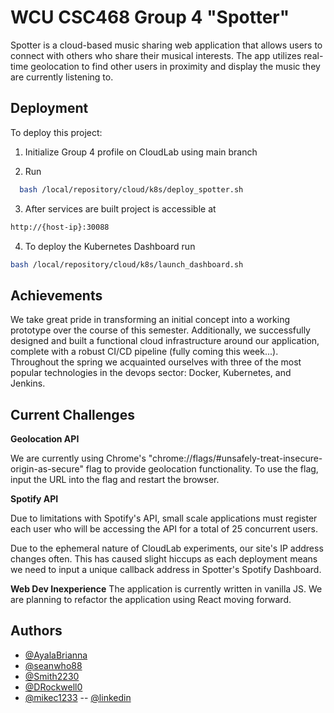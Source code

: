 
# WCU CSC468 Group 4 "Spotter"

Spotter is a cloud-based music sharing web application that allows users to connect with others who share their musical interests. The app utilizes real-time geolocation to find other users in proximity and display the music they are currently listening to.


## Deployment

To deploy this project:

1. Initialize Group 4 profile on CloudLab using main branch

2. Run

```bash
  bash /local/repository/cloud/k8s/deploy_spotter.sh
```
3. After services are built project is accessible at 
```bash
http://{host-ip}:30088
```
4. To deploy the Kubernetes Dashboard run 
```bash
bash /local/repository/cloud/k8s/launch_dashboard.sh
```


## Achievements 
We take great pride in transforming an initial concept into a working prototype over the course of this semester. Additionally, we successfully designed and built a functional cloud infrastructure around our application, complete with a robust CI/CD pipeline (fully coming this week...). Throughout the spring we acquainted ourselves with three of the most popular technologies in the devops sector: Docker, Kubernetes, and Jenkins.
## Current Challenges


**Geolocation API**

We are currently using Chrome's "chrome://flags/#unsafely-treat-insecure-origin-as-secure" flag to provide geolocation functionality. To use the flag, input the URL into the flag and restart the browser.

**Spotify API**

Due to limitations with Spotify's API, small scale applications must register each user who will be accessing the API for a total of 25 concurrent users. 

Due to the ephemeral nature of CloudLab experiments, our site's IP address changes often. This has caused slight hiccups as each deployment means we need to input a unique callback address in Spotter's Spotify Dashboard.

**Web Dev Inexperience**
The application is currently written in vanilla JS. We are planning to refactor the application using React moving forward.


## Authors

- [@AyalaBrianna](https://github.com/AyalaBrianna)
- [@seanwho88](https://github.com/seanwho88)
- [@Smith2230](https://github.com/Smith2230)
- [@DRockwell0](https://github.com/DRockwell0) 
- [@mikec1233](https://github.com/mikec1233) -- [@linkedin](https://www.linkedin.com/in/michael-collins-b27760223/)





